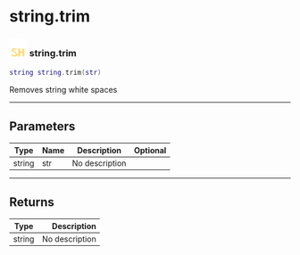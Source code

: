 # string.trim

### <img src="../../.gitbook/assets/shared.png" width="32" height="32" /> string.trim

```lua
string string.trim(str)
```

Removes string white spaces<br>

-----------------
## Parameters

| Type   | Name | Description | Optional |
| ------ | ---- | ----------- | -------: |
| string | str | No description |  |

-----------------
## Returns

| Type   | Description |
| ------ | ----------: |
| string | No description |

